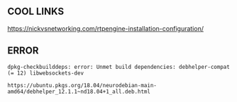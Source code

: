 ## COOL LINKS 

https://nickvsnetworking.com/rtpengine-installation-configuration/


## ERROR

    dpkg-checkbuilddeps: error: Unmet build dependencies: debhelper-compat (= 12) libwebsockets-dev
    
    https://ubuntu.pkgs.org/18.04/neurodebian-main-amd64/debhelper_12.1.1~nd18.04+1_all.deb.html
